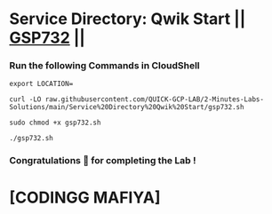 # Service Directory: Qwik Start || [GSP732](https://www.cloudskillsboost.google/focuses/12412?parent=catalog) ||

### Run the following Commands in CloudShell

```
export LOCATION=
```
```
curl -LO raw.githubusercontent.com/QUICK-GCP-LAB/2-Minutes-Labs-Solutions/main/Service%20Directory%20Qwik%20Start/gsp732.sh

sudo chmod +x gsp732.sh

./gsp732.sh
```

### Congratulations 🎉 for completing the Lab !

# [CODINGG MAFIYA]
